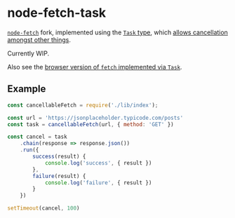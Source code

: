 
node-fetch-task
==========

[`node-fetch`](https://github.com/bitinn/node-fetch) fork, implemented using the [`Task`
type](https://github.com/rpominov/fun-task), which [allows cancellation amongst
other things](https://github.com/rpominov/fun-task#what-is-a-task).

Currently WIP.

Also see the [browser version of `fetch` implemented via `Task`](https://github.com/OliverJAsh/fun-task-fetch).

## Example

``` js
const cancellableFetch = require('./lib/index');

const url = 'https://jsonplaceholder.typicode.com/posts'
const task = cancellableFetch(url, { method: 'GET' })

const cancel = task
    .chain(response => response.json())
    .run({
        success(result) {
            console.log('success', { result })
        },
        failure(result) {
            console.log('failure', { result })
        }
    })

setTimeout(cancel, 100)
```
